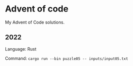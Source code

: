 # Advent of code

My Advent of Code solutions.

## 2022

Language: Rust

Command: `cargo run --bin puzzle05 -- inputs/input05.txt`

